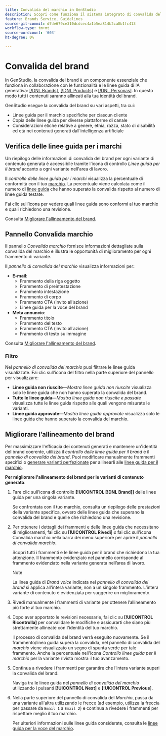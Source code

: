 ```yaml
---
title: Convalida del marchio in GenStudio
description: Scopri come funziona il sistema integrato di convalida del brand in GenStudio.
feature: Brands Service, Guidelines
source-git-commit: d7de679ce310dcdcec4a1b5ea814b2ca8b1fc413
workflow-type: tm+mt
source-wordcount: '603'
ht-degree: 0%

---
```



# Convalida del brand

In GenStudio, la convalida del brand è un componente essenziale che funziona in collaborazione con le funzionalità e le linee guida di IA generativa: [[!DNL Brands]](/help/user-guide/guidelines/brands.md), [[!DNL Products]](/help/user-guide/guidelines/products.md) e [[!DNL Personas]](/help/user-guide/guidelines/personas.md). In questo modo tutti i contenuti saranno allineati alla tua identità del brand.

GenStudio esegue la convalida del brand su vari aspetti, tra cui:

* Linee guida per il marchio specifiche per ciascun cliente
* Copia delle linee guida per diverse piattaforme di canale
* Considerazioni etiche relative a genere, etnia, razza, stato di disabilità ed età nei contenuti generati dall’intelligenza artificiale

## Verifica delle linee guida per i marchi

Un riepilogo delle informazioni di convalida del brand per ogni variante di contenuto generata è accessibile tramite l&#39;icona di controllo _Linee guida per il brand_ accanto a ogni variante nell&#39;area di lavoro.

Il _controllo delle linee guida per i marchi_ visualizza la percentuale di conformità con il tuo [marchio](brands.md). La percentuale viene calcolata come il numero di [linee guida](overview.md) che hanno superato la convalida rispetto al numero di linee guida testate.

Fai clic sull’icona per vedere quali linee guida sono conformi al tuo marchio e quali richiedono una revisione.

Consulta [Migliorare l&#39;allineamento del brand](#improve-brand-alignment).

## Pannello Convalida marchio

Il pannello _Convalida marchio_ fornisce informazioni dettagliate sulla convalida del marchio e illustra le opportunità di miglioramento per ogni frammento di variante.

Il _pannello di convalida del marchio_ visualizza informazioni per:

* **E-mail**:
   * Frammento della riga oggetto
   * Frammento di preintestazione
   * Frammento intestazione
   * Frammento di corpo
   * Frammento CTA (invito all’azione)
   * Linee guida per la voce del brand
* **Meta annuncio**:
   * Frammento titolo
   * Frammento del testo
   * Frammento CTA (invito all’azione)
   * Frammento di testo su immagine

Consulta [Migliorare l&#39;allineamento del brand](#improve-brand-alignment).

### Filtro

Nel _pannello di convalida del marchio_ puoi filtrare le linee guida visualizzate. Fai clic sull’icona del filtro nella parte superiore del pannello per visualizzare:

* **Linee guida non riuscite**—_Mostra linee guida non riuscite_ visualizza solo le linee guida che non hanno superato la convalida del brand.
* **Tutte le linee guida**—_Mostra linee guida non riuscite e passate_ visualizza tutte le linee guida rispetto alle quali vengono misurate le varianti.
* **Linee guida approvate**—_Mostra linee guida approvate_ visualizza solo le linee guida che hanno superato la convalida del marchio.

<!-- The _Brand Validation panel_ has different areas of focus for each content channel:

* Email - brand voice and channel compliance
* Images - application photography restrictions and other considerations -->

## Migliorare l’allineamento del brand

Per massimizzare l&#39;efficacia dei contenuti generati e mantenere un&#39;identità del brand coerente, utilizza il _controllo delle linee guida per il brand_ e il _pannello di convalida del brand_. Puoi modificare manualmente frammenti specifici o [generare varianti perfezionate](/help/user-guide/create/generate-variants.md) per allinearli alle [linee guida per il marchio](brands.md).

**Per migliorare l&#39;allineamento del brand per le varianti di contenuto generato**:

1. Fare clic sull&#39;icona di controllo **[!UICONTROL [!DNL Brand]]** delle linee guida per una singola variante.

   Se confrontata con il tuo marchio, consulta un riepilogo delle prestazioni della variante specifica, ovvero delle linee guida che superano la convalida del brand e quelle che richiedono una revisione.

1. Per ottenere i dettagli dei frammenti e delle linee guida che necessitano di miglioramenti, fai clic su **[!UICONTROL Rivedi]** _o_ fai clic sull&#39;icona Convalida marchio nella barra dei menu superiore per aprire il _pannello di convalida marchio_.

   Scopri tutti i frammenti e le linee guida per il brand che richiedono la tua attenzione. Il frammento evidenziato nel pannello corrisponde al frammento evidenziato nella variante generata nell’area di lavoro.

   >[!NOTE]
   >
   > La linea guida di _Brand voice_ indicata nel _pannello di convalida del brand_ si applica all&#39;intera variante, non a un singolo frammento. L’intera variante di contenuto è evidenziata per suggerire un miglioramento.

1. Rivedi manualmente i frammenti di variante per ottenere l’allineamento più forte al tuo marchio.

1. Dopo aver apportato le revisioni necessarie, fai clic su **[!UICONTROL Ricontrolla]** per convalidare le modifiche e assicurarti che siano più strettamente allineate con l&#39;identità del tuo marchio.

   Il processo di convalida del brand verrà eseguito nuovamente. Se il frammento/linea guida supera la convalida, nel pannello di convalida del _marchio_ viene visualizzato un segno di spunta verde per tale frammento. Anche la percentuale nell&#39;icona _Controllo linee guida per il marchio_ per la variante rivista mostra il tuo avanzamento.

1. Continua a rivedere i frammenti per garantire che l’intera variante superi la convalida del brand.

   Naviga tra le linee guida nel _pannello di convalida del marchio_ utilizzando i pulsanti **[!UICONTROL Next]** e **[!UICONTROL Previous]**.

1. Nella parte superiore del pannello di convalida del _Marchio_, passa da una variante all&#39;altra utilizzando le frecce (ad esempio, utilizza la freccia per passare da `Email 1` a `Email 2`) e continua a rivedere i frammenti per rispettare meglio il tuo marchio.

   Per ulteriori informazioni sulle linee guida considerate, consulta le [linee guida per la voce del marchio](/help/user-guide/guidelines/brands.md#brand-voice-guidelines).
